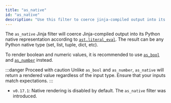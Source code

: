 ```yaml
---
title: "as_native"
id: "as_native"
description: "Use this filter to coerce jinja-compiled output into its native python."
---
```


The `as_native` Jinja filter will coerce Jinja-compiled output into its 
Python native representation according to [`ast.literal_eval`](https://docs.python.org/3/library/ast.html#ast.literal_eval). 
The result can be any Python native type (set, list, tuple, dict, etc).

To render boolean and numeric values, it is recommended to use [`as_bool`](as_bool) 
and [`as_number`](as_number) instead.

:::danger Proceed with caution
Unlike `as_bool` and `as_number`, `as_native` will return a rendered value
regardless of the input type. Ensure that your inputs match expectations.
:::

<Changelog>

* `v0.17.1`: Native rendering is disabled by default. The `as_native` filter was 
introduced.

</Changelog>
